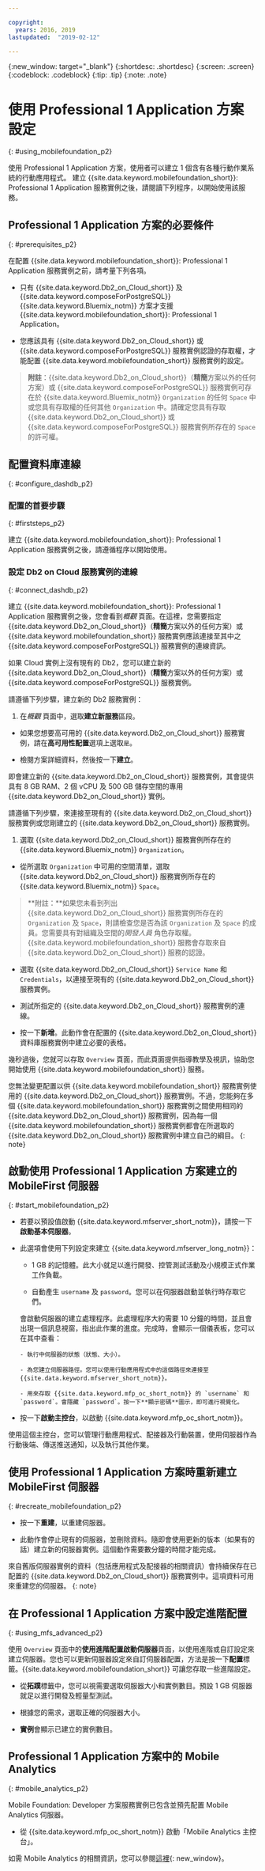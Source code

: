 ```yaml
---

copyright:
  years: 2016, 2019
lastupdated:  "2019-02-12"

---
```


{:new_window: target="_blank"}
{:shortdesc: .shortdesc}
{:screen:  .screen}
{:codeblock:  .codeblock}
{:tip: .tip}
{:note: .note}

#	使用 Professional 1 Application 方案設定
{: #using_mobilefoundation_p2}

使用 Professional 1 Application 方案，使用者可以建立 1 個含有各種行動作業系統的行動應用程式。
建立 {{site.data.keyword.mobilefoundation_short}}: Professional 1 Application 服務實例之後，請閱讀下列程序，以開始使用該服務。

## Professional 1 Application 方案的必要條件
{: #prerequisites_p2}

在配置 {{site.data.keyword.mobilefoundation_short}}: Professional 1 Application 服務實例之前，請考量下列各項。
* 只有 {{site.data.keyword.Db2_on_Cloud_short}} 及 {{site.data.keyword.composeForPostgreSQL}} {{site.data.keyword.Bluemix_notm}} 方案才支援 {{site.data.keyword.mobilefoundation_short}}: Professional 1 Application。

* 您應該具有 {{site.data.keyword.Db2_on_Cloud_short}} 或 {{site.data.keyword.composeForPostgreSQL}} 服務實例認證的存取權，才能配置 {{site.data.keyword.mobilefoundation_short}} 服務實例的設定。

> **附註**：{{site.data.keyword.Db2_on_Cloud_short}}（**精簡**方案以外的任何方案）或 {{site.data.keyword.composeForPostgreSQL}} 服務實例可存在於 {{site.data.keyword.Bluemix_notm}} `Organization` 的任何 `Space` 中或您具有存取權的任何其他 `Organization` 中。請確定您具有存取 {{site.data.keyword.Db2_on_Cloud_short}} 或 {{site.data.keyword.composeForPostgreSQL}} 服務實例所存在的 `Space` 的許可權。


## 配置資料庫連線
{: #configure_dashdb_p2}

###  配置的首要步驟
{: #firststeps_p2}

建立 {{site.data.keyword.mobilefoundation_short}}: Professional 1 Application 服務實例之後，請遵循程序以開始使用。

### 設定 Db2 on Cloud 服務實例的連線
{: #connect_dashdb_p2}

建立 {{site.data.keyword.mobilefoundation_short}}: Professional 1 Application 服務實例之後，您會看到*概觀* 頁面。在這裡，您需要指定 {{site.data.keyword.Db2_on_Cloud_short}}（**精簡**方案以外的任何方案）或 {{site.data.keyword.mobilefoundation_short}} 服務實例應該連接至其中之 {{site.data.keyword.composeForPostgreSQL}} 服務實例的連線資訊。

如果 Cloud 實例上沒有現有的 Db2，您可以建立新的 {{site.data.keyword.Db2_on_Cloud_short}}（**精簡**方案以外的任何方案）或 {{site.data.keyword.composeForPostgreSQL}} 服務實例。

請遵循下列步驟，建立新的 Db2 服務實例：

1. 在*概觀* 頁面中，選取**建立新服務**區段。

+ 如果您想要高可用的 {{site.data.keyword.Db2_on_Cloud_short}} 服務實例，請在**高可用性配置**選項上選取`是`。

+ 檢閱方案詳細資料，然後按一下**建立**。

即會建立新的 {{site.data.keyword.Db2_on_Cloud_short}} 服務實例，其會提供具有 8 GB RAM、2 個 vCPU 及 500 GB 儲存空間的專用 {{site.data.keyword.Db2_on_Cloud_short}} 實例。

請遵循下列步驟，來連接至現有的 {{site.data.keyword.Db2_on_Cloud_short}} 服務實例或您剛建立的 {{site.data.keyword.Db2_on_Cloud_short}} 服務實例。

1. 選取 {{site.data.keyword.Db2_on_Cloud_short}} 服務實例所存在的 {{site.data.keyword.Bluemix_notm}} `Organization`。

+ 從所選取 `Organization` 中可用的空間清單，選取 {{site.data.keyword.Db2_on_Cloud_short}} 服務實例所存在的 {{site.data.keyword.Bluemix_notm}} `Space`。   
> **附註：**如果您未看到列出 {{site.data.keyword.Db2_on_Cloud_short}} 服務實例所存在的 `Organization` 及 `Space`，則請檢查您是否為該 `Organization` 及 `Space` 的成員。您需要具有對組織及空間的*開發人員* 角色存取權。{{site.data.keyword.mobilefoundation_short}} 服務會存取來自 {{site.data.keyword.Db2_on_Cloud_short}} 服務的認證。

+ 選取 {{site.data.keyword.Db2_on_Cloud_short}} `Service Name` 和 `Credentials`，以連接至現有的 {{site.data.keyword.Db2_on_Cloud_short}} 服務實例。

+  測試所指定的 {{site.data.keyword.Db2_on_Cloud_short}} 服務實例的連線。

+  按一下**新增**。此動作會在配置的 {{site.data.keyword.Db2_on_Cloud_short}} 資料庫服務實例中建立必要的表格。

幾秒過後，您就可以存取 `Overview` 頁面，而此頁面提供指導教學及視訊，協助您開始使用 {{site.data.keyword.mobilefoundation_short}} 服務。

您無法變更配置以供 {{site.data.keyword.mobilefoundation_short}} 服務實例使用的 {{site.data.keyword.Db2_on_Cloud_short}} 服務實例。不過，您能夠在多個 {{site.data.keyword.mobilefoundation_short}} 服務實例之間使用相同的 {{site.data.keyword.Db2_on_Cloud_short}} 服務實例，因為每一個 {{site.data.keyword.mobilefoundation_short}} 服務實例都會在所選取的 {{site.data.keyword.Db2_on_Cloud_short}} 服務實例中建立自己的綱目。
{: note}

## 啟動使用 Professional 1 Application 方案建立的 MobileFirst 伺服器
{: #start_mobilefoundation_p2}

* 若要以預設值啟動 {{site.data.keyword.mfserver_short_notm}}，請按一下**啟動基本伺服器**。

* 此選項會使用下列設定來建立 {{site.data.keyword.mfserver_long_notm}}：
    -  1 GB 的記憶體。此大小就足以進行開發、控管測試活動及小規模正式作業工作負載。

    -	自動產生 `username` 及 `password`。您可以在伺服器啟動並執行時存取它們。

    會啟動伺服器的建立處理程序。此處理程序大約需要 10 分鐘的時間，並且會出現一個訊息視窗，指出此作業的進度。完成時，會顯示一個儀表板，您可以在其中查看：

      -	執行中伺服器的狀態（狀態、大小）。

      -	為您建立伺服器路徑。您可以使用行動應用程式中的這個路徑來連接至 {{site.data.keyword.mfserver_short_notm}}。

      -	用來存取 {{site.data.keyword.mfp_oc_short_notm}} 的 `username` 和 `password`。會隱藏 `password`。按一下**顯示密碼**圖示，即可進行視覺化。

*	按一下**啟動主控台**，以啟動 {{site.data.keyword.mfp_oc_short_notm}}。

使用這個主控台，您可以管理行動應用程式、配接器及行動裝置，使用伺服器作為行動後端、傳送推送通知，以及執行其他作業。



## 使用 Professional 1 Application 方案時重新建立 MobileFirst 伺服器
{: #recreate_mobilefoundation_p2}

*	按一下**重建**，以重建伺服器。

* 此動作會停止現有的伺服器，並刪除資料。隨即會使用更新的版本（如果有的話）建立新的伺服器實例。這個動作需要數分鐘的時間才能完成。

來自舊版伺服器實例的資料（包括應用程式及配接器的相關資訊）會持續保存在已配置的 {{site.data.keyword.Db2_on_Cloud_short}} 服務實例中。這項資料可用來重建您的伺服器。
{: note}

##	在 Professional 1 Application 方案中設定進階配置
{: #using_mfs_advanced_p2}

使用 `Overview` 頁面中的**使用進階配置啟動伺服器**頁面，以使用進階或自訂設定來建立伺服器。您也可以更新伺服器設定來自訂伺服器配置，方法是按一下**配置**標籤。{{site.data.keyword.mobilefoundation_short}} 可讓您存取一些進階設定。

*	從**拓蹼**標籤中，您可以視需要選取伺服器大小和實例數目。預設 1 GB 伺服器就足以進行開發及輕量型測試。
  - 根據您的需求，選取正確的伺服器大小。

  - **實例**會顯示已建立的實例數目。

## Professional 1 Application 方案中的 Mobile Analytics
{: #mobile_analytics_p2}

Mobile Foundation: Developer 方案服務實例已包含並預先配置 Mobile Analytics 伺服器。

* 從 {{site.data.keyword.mfp_oc_short_notm}} 啟動「Mobile Analytics 主控台」。

如需 Mobile Analytics 的相關資訊，您可以參閱[這裡](/docs/services/mobilefoundation?topic=mobilefoundation-instrument_your_app#instrument_your_app){: new_window}。
